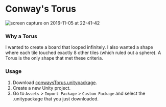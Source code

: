 # Conway's Torus

![screen capture on 2016-11-05 at 22-41-42](https://cloud.githubusercontent.com/assets/3202211/20035462/0708a62c-a3ab-11e6-91d1-68fede0f89bb.gif)

### Why a Torus

I wanted to create a board that looped infinitely. I also wanted a shape where each tile touched exactly 8 other tiles (which ruled out a sphere). A Torus is the only shape that met these criteria. 

### Usage

1. Download [conwaysTorus.unitypackage](https://github.com/lancesnider/conways-torus/raw/master/conwaysTorus.unitypackage).
2. Create a new Unity project. 
3. Go to `Assets` > `Import Package` > `Custom Package` and select the .unitypackage that you just downloaded. 
